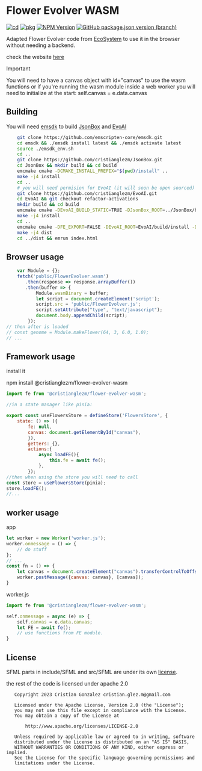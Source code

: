 # Flower Evolver WASM

[![cd](https://github.com/cristianglezm/FlowerEvolver-WASM/actions/workflows/cd.yml/badge.svg?branch=master)](https://github.com/cristianglezm/FlowerEvolver-WASM/actions/workflows/cd.yml)
[![pkg](https://github.com/cristianglezm/FlowerEvolver-WASM/actions/workflows/pkg.yml/badge.svg?branch=master)](https://github.com/cristianglezm/FlowerEvolver-WASM/actions/workflows/pkg.yml)
[![NPM Version](https://img.shields.io/npm/v/%40cristianglezm%2Fflower-evolver-wasm?logo=npm)](https://www.npmjs.com/package/@cristianglezm/flower-evolver-wasm)
[![GitHub package.json version (branch)](https://img.shields.io/github/package-json/v/cristianglezm/flowerEvolver-wasm/master?logo=github)](https://github.com/cristianglezm/FlowerEvolver-WASM/pkgs/npm/flower-evolver-wasm)

Adapted Flower Evolver code from [EcoSystem](https://github.com/cristianglezm/EcoSystem.git) to use it in the browser without needing a backend.

check the website [here](https://cristianglezm.github.io/FlowerEvolver-WASM/)

> [!IMPORTANT]
> You will need to have a canvas object with id="canvas" to use the wasm functions
> or if you're running the wasm module inside a web worker you will need 
> to initialize at the start: self.canvas = e.data.canvas

## Building

You will need [emsdk](https://github.com/emscripten-core/emsdk) to build [JsonBox](https://github.com/cristianglezm/JsonBox) and [EvoAI](https://github.com/cristianglezm/EvoAI)

```bash
	git clone https://github.com/emscripten-core/emsdk.git
	cd emsdk && ./emsdk install latest && ./emsdk activate latest
	source ./emsdk_env.sh
	cd ..
	git clone https://github.com/cristianglezm/JsonBox.git
	cd JsonBox && mkdir build && cd build
	emcmake cmake -DCMAKE_INSTALL_PREFIX="$(pwd)/install" ..
	make -j4 install
	cd ..
	# you will need permision for EvoAI (it will soon be open sourced)
	git clone https://github.com/cristianglezm/EvoAI.git
	cd EvoAI && git checkout refactor-activations
	mkdir build && cd build
	emcmake cmake -DEvoAI_BUILD_STATIC=TRUE -DJsonBox_ROOT=../JsonBox/build/install -DCMAKE_INSTALL_PREFIX="$(pwd)/install" ..
	make -j4 install
	cd ..
	emcmake cmake -DFE_EXPORT=FALSE -DEvoAI_ROOT=EvoAI/build/install -DJsonBox_ROOT=JsonBox/build/install ..
	make -j4 dist
	cd ../dist && emrun index.html
```

## Browser usage

```javascript
    var Module = {};
    fetch('public/FlowerEvolver.wasm')
       .then(response => response.arrayBuffer())
       .then(buffer => {
           Module.wasmBinary = buffer;
           let script = document.createElement('script');
           script.src = 'public/FlowerEvolver.js';
           script.setAttribute("type", "text/javascript");
           document.body.appendChild(script);
        });
// then after is loaded
// const genome = Module.makeFlower(64, 3, 6.0, 1.0);
// ...
````

## Framework usage

install it

npm install @cristianglezm/flower-evolver-wasm

```javascript
import fe from '@cristianglezm/flower-evolver-wasm';

//in a state manager like pinia:

export const useFlowersStore = defineStore('FlowersStore', {
	state: () => ({
		fe: null,
		canvas: document.getElementById("canvas"),
        }),
        getters: {},
        actions:{
            async loadFE(){
                this.fe = await fe();
            },
        });
//then when using the store you will need to call
const store = useFlowersStore(pinia);
store.loadFE();
//...
````

## worker usage

app

```javascript 
let worker = new Worker('worker.js');
worker.onmessage = () => {
    // do stuff
};
// ...
const fn = () => {
    let canvas = document.createElement("canvas").transferControlToOffscreen();
    worker.postMessage({canvas: canvas}, [canvas]);
}
```

worker.js

```javascript 
import fe from '@cristianglezm/flower-evolver-wasm';

self.onmessage = async (e) => {
    self.canvas = e.data.canvas;
    let FE = await fe();
    // use functions from FE module.
}

```

## License

SFML parts in include/SFML and src/SFML are under its own [license](include/SFML/license.md).

the rest of the code is licensed under apache 2.0

```
   Copyright 2023 Cristian Gonzalez cristian.glez.m@gmail.com

   Licensed under the Apache License, Version 2.0 (the "License");
   you may not use this file except in compliance with the License.
   You may obtain a copy of the License at

       http://www.apache.org/licenses/LICENSE-2.0

   Unless required by applicable law or agreed to in writing, software
   distributed under the License is distributed on an "AS IS" BASIS,
   WITHOUT WARRANTIES OR CONDITIONS OF ANY KIND, either express or implied.
   See the License for the specific language governing permissions and
   limitations under the License.
 ```
 
